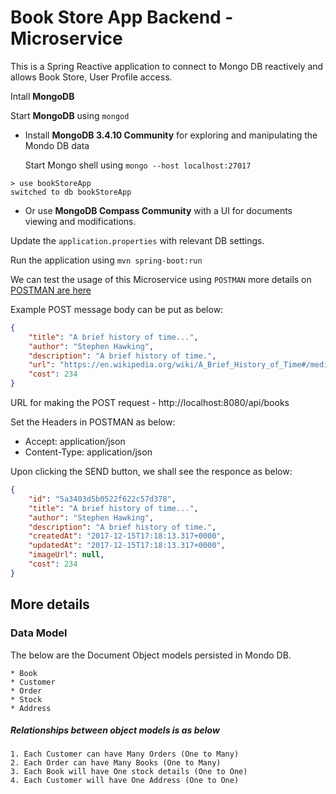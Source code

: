 # Book Store App Backend - Microservice

This is a Spring Reactive application to connect to Mongo DB reactively and allows Book Store, User Profile access.


Intall **MongoDB**

Start **MongoDB** using `mongod`

* Install **MongoDB 3.4.10 Community** for exploring and manipulating the Mondo DB
data

    Start Mongo shell using `mongo --host localhost:27017`

```
> use bookStoreApp
switched to db bookStoreApp
```

* Or use **MongoDB Compass Community** with a UI for documents viewing and modifications.


Update the `application.properties` with relevant DB settings.

Run the application using `mvn spring-boot:run`

We can test the usage of this Microservice using `POSTMAN` more details on [POSTMAN are here](www.getpostman.com)

Example POST message body can be put as below:

```json
{
	"title": "A brief history of time...",
	"author": "Stephen Hawking",
	"description": "A brief history of time.",
	"url": "https://en.wikipedia.org/wiki/A_Brief_History_of_Time#/media/File:BriefHistoryTime.jpg",
	"cost": 234
}
```

URL for making the POST request - http://localhost:8080/api/books

Set the Headers in POSTMAN as below:

* Accept: application/json
* Content-Type: application/json

Upon clicking the SEND button, we shall see the responce as below:

```json
{
    "id": "5a3403d5b0522f622c57d378",
    "title": "A brief history of time...",
    "author": "Stephen Hawking",
    "description": "A brief history of time.",
    "createdAt": "2017-12-15T17:18:13.317+0000",
    "updatedAt": "2017-12-15T17:18:13.317+0000",
    "imageUrl": null,
    "cost": 234
}

```
## More details

### Data Model

The below are the Document Object models persisted in Mondo DB.

    * Book
    * Customer
    * Order
    * Stock
    * Address

##### Relationships between object models is as below

    1. Each Customer can have Many Orders (One to Many)
    2. Each Order can have Many Books (One to Many)
    3. Each Book will have One stock details (One to One)
    4. Each Customer will have One Address (One to One)
